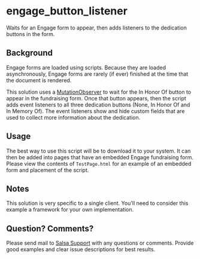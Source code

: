 # engage_button_listener
Waits for an Engage form to appear, then adds listeners to the dedication buttons in the form.

## Background

Engage forms are loaded using scripts.  Because they are loaded asynchronously, Engage forms are rarely (if ever) finished at the time that the document is rendered.  

This solution uses a [MutationObserver](https://developer.mozilla.org/en-US/docs/Web/API/MutationObserver) to wait for the In Honor Of button to appear in the fundraising form.  Once that button appears, then the script adds event listeners to all three dedication buttons (None, In Honor Of and In Memory Of).  The event listeners show and hide custom fields that are used to collect more information about the dedication.

## Usage

The best way to use this script will be to download it to your system.  It can then be added into pages that have an embedded Engage fundraising form.  Please view the contents of `TestPage.html` for an example of an embedded form and placement of the script.

## Notes

This solution is very specific to a single client.  You'll need to consider this example a framework for your own implementation.

## Question? Comments?

Please send mail to [Salsa Support](mailto:support@salsalabs.com) with any questions or comments. Provide good examples and clear issue descriptions for best results.

